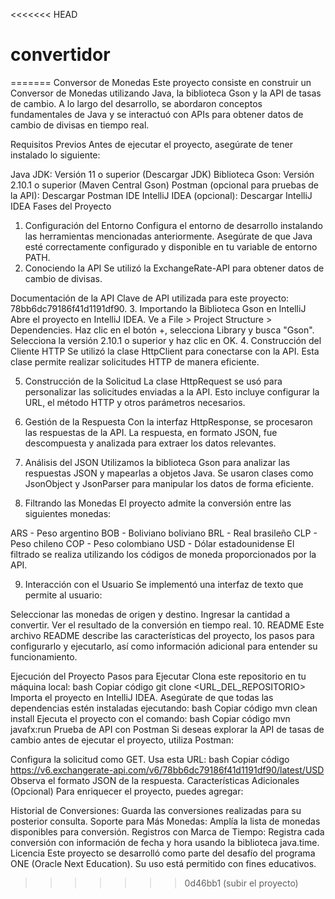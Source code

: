 <<<<<<< HEAD
# convertidor
=======
Conversor de Monedas
Este proyecto consiste en construir un Conversor de Monedas utilizando Java, la biblioteca Gson y la API de tasas de cambio. A lo largo del desarrollo, se abordaron conceptos fundamentales de Java y se interactuó con APIs para obtener datos de cambio de divisas en tiempo real.

Requisitos Previos
Antes de ejecutar el proyecto, asegúrate de tener instalado lo siguiente:

Java JDK: Versión 11 o superior (Descargar JDK)
Biblioteca Gson: Versión 2.10.1 o superior (Maven Central Gson)
Postman (opcional para pruebas de la API): Descargar Postman
IDE IntelliJ IDEA (opcional): Descargar IntelliJ IDEA
Fases del Proyecto
1. Configuración del Entorno
   Configura el entorno de desarrollo instalando las herramientas mencionadas anteriormente.
   Asegúrate de que Java esté correctamente configurado y disponible en tu variable de entorno PATH.
2. Conociendo la API
   Se utilizó la ExchangeRate-API para obtener datos de cambio de divisas.

Documentación de la API
Clave de API utilizada para este proyecto: 78bb6dc79186f41d1191df90.
3. Importando la Biblioteca Gson en IntelliJ
   Abre el proyecto en IntelliJ IDEA.
   Ve a File > Project Structure > Dependencies.
   Haz clic en el botón +, selecciona Library y busca "Gson".
   Selecciona la versión 2.10.1 o superior y haz clic en OK.
4. Construcción del Cliente HTTP
   Se utilizó la clase HttpClient para conectarse con la API. Esta clase permite realizar solicitudes HTTP de manera eficiente.

5. Construcción de la Solicitud
   La clase HttpRequest se usó para personalizar las solicitudes enviadas a la API. Esto incluye configurar la URL, el método HTTP y otros parámetros necesarios.

6. Gestión de la Respuesta
   Con la interfaz HttpResponse, se procesaron las respuestas de la API. La respuesta, en formato JSON, fue descompuesta y analizada para extraer los datos relevantes.

7. Análisis del JSON
   Utilizamos la biblioteca Gson para analizar las respuestas JSON y mapearlas a objetos Java. Se usaron clases como JsonObject y JsonParser para manipular los datos de forma eficiente.

8. Filtrando las Monedas
   El proyecto admite la conversión entre las siguientes monedas:

ARS - Peso argentino
BOB - Boliviano boliviano
BRL - Real brasileño
CLP - Peso chileno
COP - Peso colombiano
USD - Dólar estadounidense
El filtrado se realiza utilizando los códigos de moneda proporcionados por la API.

9. Interacción con el Usuario
   Se implementó una interfaz de texto que permite al usuario:

Seleccionar las monedas de origen y destino.
Ingresar la cantidad a convertir.
Ver el resultado de la conversión en tiempo real.
10. README
    Este archivo README describe las características del proyecto, los pasos para configurarlo y ejecutarlo, así como información adicional para entender su funcionamiento.

Ejecución del Proyecto
Pasos para Ejecutar
Clona este repositorio en tu máquina local:
bash
Copiar código
git clone <URL_DEL_REPOSITORIO>
Importa el proyecto en IntelliJ IDEA.
Asegúrate de que todas las dependencias estén instaladas ejecutando:
bash
Copiar código
mvn clean install
Ejecuta el proyecto con el comando:
bash
Copiar código
mvn javafx:run
Prueba de API con Postman
Si deseas explorar la API de tasas de cambio antes de ejecutar el proyecto, utiliza Postman:

Configura la solicitud como GET.
Usa esta URL:
bash
Copiar código
https://v6.exchangerate-api.com/v6/78bb6dc79186f41d1191df90/latest/USD
Observa el formato JSON de la respuesta.
Características Adicionales (Opcional)
Para enriquecer el proyecto, puedes agregar:

Historial de Conversiones: Guarda las conversiones realizadas para su posterior consulta.
Soporte para Más Monedas: Amplía la lista de monedas disponibles para conversión.
Registros con Marca de Tiempo: Registra cada conversión con información de fecha y hora usando la biblioteca java.time.
Licencia
Este proyecto se desarrolló como parte del desafío del programa ONE (Oracle Next Education). Su uso está permitido con fines educativos.
>>>>>>> 0d46bb1 (subir el proyecto)
